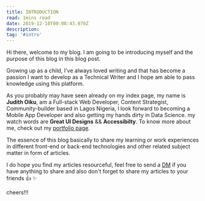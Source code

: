 ```yaml
---
title: INTRODUCTION
read: 1mins read
date: 2019-12-10T00:08:43.070Z
description: 
tag: '#intro'
---
```

Hi there, welcome to my blog. I am going to be introducing myself and the purpose of this blog in this blog post.

Growing up as a child, I've always loved writing and that has become a passion I want to develop as a Technical Writer and I hope am able to pass knowledge using this platform.

As you probably may have seen already on my index page, my name is **Judith Oiku**, am a Full-stack Web Developer, Content Strategist, Community-builder based in Lagos Nigeria, l look forward to becoming a Mobile App Developer and also getting my hands dirty in Data Science. my watch words are **Great UI Designs** && **Accessibilty**. To know more about me, check out my  [portfolio page](https://judyblogbeta.netlify.com/about).

The essence of this blog basically to share my learning or work experiences in different  front-end or back-end technologies and other related subject matter in form of articles.

I do hope you find my articles resourceful, feel free to send a [DM](https://twiiter.com/OseJudith) if you have anything to share and also don't forget to share my articles to your friends :+1: :sparkles:

cheers!!!



